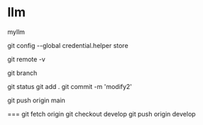 # llm
myllm

git config --global credential.helper store

git remote -v

git branch

git status
    git add .
        git commit -m 'modify2'

git push origin main

===
git fetch origin
git checkout develop
git push origin develop
